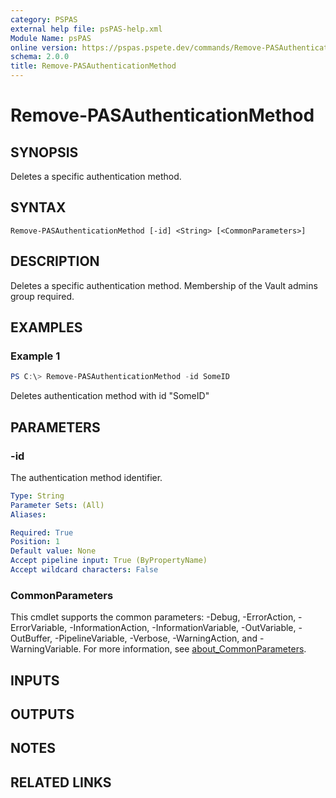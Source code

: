 ```yaml
---
category: PSPAS
external help file: psPAS-help.xml
Module Name: psPAS
online version: https://pspas.pspete.dev/commands/Remove-PASAuthenticationMethod
schema: 2.0.0
title: Remove-PASAuthenticationMethod
---
```


# Remove-PASAuthenticationMethod

## SYNOPSIS
Deletes a specific authentication method.

## SYNTAX

```
Remove-PASAuthenticationMethod [-id] <String> [<CommonParameters>]
```

## DESCRIPTION
Deletes a specific authentication method.
Membership of the Vault admins group required.

## EXAMPLES

### Example 1
```powershell
PS C:\> Remove-PASAuthenticationMethod -id SomeID
```

Deletes authentication method with id "SomeID"

## PARAMETERS

### -id
The authentication method identifier.

```yaml
Type: String
Parameter Sets: (All)
Aliases:

Required: True
Position: 1
Default value: None
Accept pipeline input: True (ByPropertyName)
Accept wildcard characters: False
```

### CommonParameters
This cmdlet supports the common parameters: -Debug, -ErrorAction, -ErrorVariable, -InformationAction, -InformationVariable, -OutVariable, -OutBuffer, -PipelineVariable, -Verbose, -WarningAction, and -WarningVariable. For more information, see [about_CommonParameters](http://go.microsoft.com/fwlink/?LinkID=113216).

## INPUTS

## OUTPUTS

## NOTES

## RELATED LINKS

